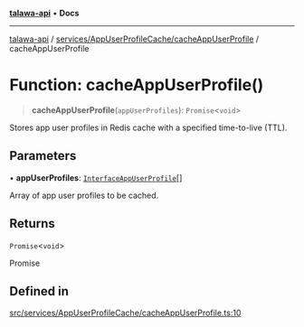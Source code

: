 [**talawa-api**](../../../../README.md) • **Docs**

***

[talawa-api](../../../../modules.md) / [services/AppUserProfileCache/cacheAppUserProfile](../README.md) / cacheAppUserProfile

# Function: cacheAppUserProfile()

> **cacheAppUserProfile**(`appUserProfiles`): `Promise`\<`void`\>

Stores app user profiles in Redis cache with a specified time-to-live (TTL).

## Parameters

• **appUserProfiles**: [`InterfaceAppUserProfile`](../../../../models/AppUserProfile/interfaces/InterfaceAppUserProfile.md)[]

Array of app user profiles to be cached.

## Returns

`Promise`\<`void`\>

Promise<void>

## Defined in

[src/services/AppUserProfileCache/cacheAppUserProfile.ts:10](https://github.com/PalisadoesFoundation/talawa-api/blob/3bacbf38707ebd3e3e5f1bc5b4cc7aa3b2adc169/src/services/AppUserProfileCache/cacheAppUserProfile.ts#L10)
